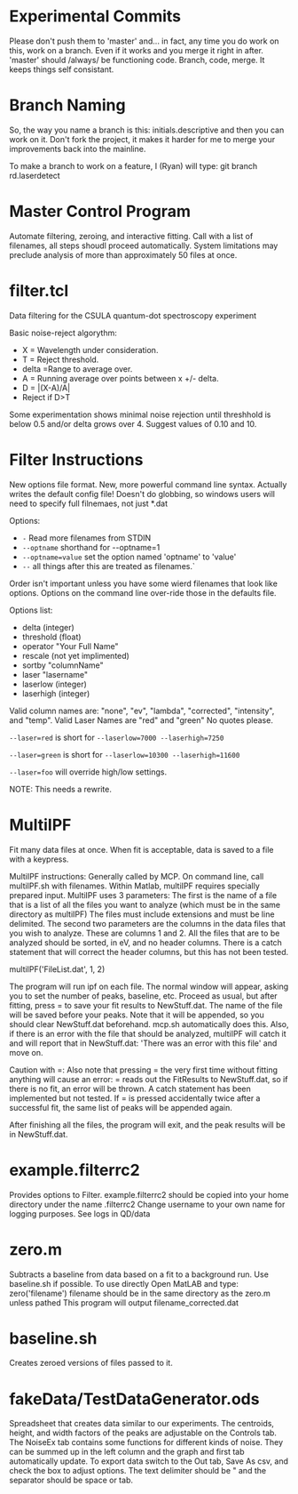 Experimental Commits
====================
Please don't push them to 'master' and... in fact, any time you do work on this, work on a branch. Even if it works and you merge it right in after.
'master' should /always/ be functioning code. Branch, code, merge. It keeps things self consistant.

Branch Naming
=============
So, the way you name a branch is this: initials.descriptive and then you
can work on it. Don't fork the project, it makes it harder for me to merge your improvements back into the mainline.

To make a branch to work on a feature, I (Ryan) will type: git branch rd.laserdetect

Master Control Program
======================
Automate filtering, zeroing, and interactive fitting. Call with a list of filenames, all steps shoudl proceed automatically.
System limitations may preclude analysis of more than approximately 50 files at once.

filter.tcl
==========
Data filtering for the CSULA quantum-dot spectroscopy experiment

Basic noise-reject algorythm:

* X = Wavelength under consideration.
* T = Reject threshold.
* delta =Range to average over.
* A = Running average over points between x +/- delta.
* D = |(X-A)/A|
* Reject if D>T

Some experimentation shows minimal noise rejection until threshhold is below 0.5
and/or delta grows over 4. Suggest values of 0.10 and 10.

Filter Instructions
===========
New options file format. New, more powerful command line syntax. Actually writes the default config file! Doesn't do globbing, so windows users will need to specify full filnemaes, not just \*.dat

Options:
* `-` 
  Read more filenames from STDIN
* `--optname`
shorthand for --optname=1
* `--optname=value`
set the option named 'optname' to 'value'
* `--`
all things after this are treated as filenames.`

Order isn't important unless you have some wierd filenames that look like options. Options on the command line over-ride those in the defaults file.

Options list:
+ delta (integer)
+ threshold (float)
+ operator "Your Full Name"
+ rescale (not yet implimented)
+ sortby "columnName"
+ laser "lasername"
+ laserlow (integer)
+ laserhigh (integer)

Valid column names are: "none", "ev", "lambda", "corrected", "intensity", and "temp". Valid Laser Names are "red" and "green" No quotes please.

`--laser=red` is short for `--laserlow=7000 --laserhigh=7250`

`--laser=green` is short for `--laserlow=10300 --laserhigh=11600`

`--laser=foo` will override high/low settings.

NOTE: This needs a rewrite.

MultiIPF
========

Fit many data files at once. When fit is acceptable, data is saved to a file with a keypress. 

MultiIPF instructions:
Generally called by MCP. On command line, call multiIPF.sh with filenames.
Within Matlab, multiIPF requires specially prepared input.
MultiIPF uses 3 parameters: The first is the name of a file that is a list of all the files 
you want to analyze (which must be in the same directory as multiIPF) The files must include 
extensions and must be line delimited.
The second two parameters are the columns in the data files that you wish to analyze. These are columns 1 and 2.
All the files that are to be analyzed should be sorted, in eV, and no header columns. There is a catch statement that will 
correct the header columns, but this has not been tested.

multiIPF('FileList.dat', 1, 2)

The program will run ipf on each file. The normal window will appear, asking you to set the number of peaks, baseline, etc.
Proceed as usual, but after fitting, press = to save your fit results to NewStuff.dat. The name of the file will be saved before your peaks.
Note that it will be appended, so you should clear NewStuff.dat beforehand. mcp.sh automatically does this.
Also, if there is an error with the file that should be analyzed, multiIPF will catch it and will report that in NewStuff.dat: 
'There was an error with this file' and move on.

Caution with =:
Also note that pressing = the very first time without fitting anything will cause an error: = reads out the FitResults to NewStuff.dat, so 
if there is no fit, an error will be thrown. A catch statement has been implemented but not tested. If = is pressed accidentally twice after 
a successful fit, the same list of peaks will be appended again.

After finishing all the files, the program will exit, and the peak results will be in NewStuff.dat.

example.filterrc2
================
Provides options to Filter. example.filterrc2 should be copied into your home directory under the name .filterrc2
Change username to your own name for logging purposes. See logs in QD/data

zero.m
===============
Subtracts a baseline from data based on a fit to a background run.
Use baseline.sh if possible. To use directly
Open MatLAB and type: zero('filename')
filename should be in the same directory as the zero.m unless pathed
This program will output filename_corrected.dat 

baseline.sh
===============
Creates zeroed versions of files passed to it.

fakeData/TestDataGenerator.ods
===============
Spreadsheet that creates data similar to our experiments. The centroids, height, and width factors of the peaks
are adjustable on the Controls tab. The NoiseEx tab contains some functions for different kinds of noise.
They can be summed up in the left column and the graph and first tab automatically update.
To export data switch to the Out tab, Save As csv, and check the box to adjust options. The text delimiter should be "
and the separator should be space or tab.

